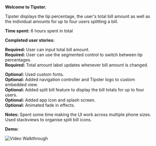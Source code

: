 <b>Welcome to Tipster.</b>

Tipster displays the tip percentage, the user's total bill amount as well as the individual amounts for up to four users splitting a bill.

<b>Time spent:</b> 6 hours spent in total

<b>Completed user stories:</b>

<b>Required:</b> User can input total bill amount.<BR>
<b>Required:</b> User can use the segmented control to switch between tip percentages.<BR>
<b>Required:</b> Total amount label updates whenever bill amount is changed.<BR>

<b>Optional:</b> Used custom fonts.<BR>
<b>Optional:</b> Added navigation controller and Tipster logo to custom embedded view.<BR>
<b>Optional:</b> Added split bill feature to display the bill totals for up to four users.<BR>
<b>Optional:</b> Added app icon and splash screen.<BR>
<b>Optional:</b> Animated fade in effects.<BR>

<b>Notes:</b>
Spent some time making the UI work across multiple phone sizes.<BR>
Used stackviews to organise split bill icons.<BR>

<b>Demo:</b>

![Video Walkthrough](http://i.imgur.com/YQBjqNe.gif)
